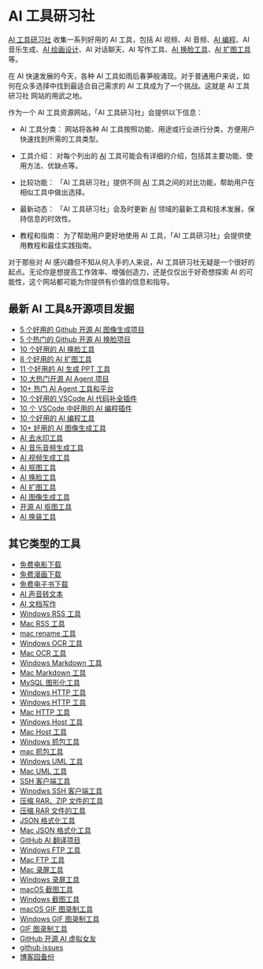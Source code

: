 # AI 工具研习社

[AI 工具研习社](https://promptchoose.com/ai-tools/) 收集一系列好用的 AI 工具，包括 AI 视频、AI 音频、[AI 编程](https://promptchoose.com/ai-tools/ai-programming-tools/)、AI 音乐生成、[AI 绘画设计](https://promptchoose.com/ai-tools/top-ai-image-generation-tool/)、AI 对话聊天、AI 写作工具、[AI 换脸工具](https://promptchoose.com/ai-tools/ai-face-swapping-tool/)、[AI 扩图工具](https://promptchoose.com/ai-tools/ai-image-extension-tools/)等。

在 AI 快速发展的今天，各种 AI 工具如雨后春笋般涌现。对于普通用户来说，如何在众多选择中找到最适合自己需求的 AI 工具成为了一个挑战。这就是 AI 工具研习社 网站的用武之地。

作为一个 AI 工具资源网站，「AI 工具研习社」会提供以下信息：

- AI 工具分类： 网站将各种 AI 工具按照功能、用途或行业进行分类，方便用户快速找到所需的工具类型。

- 工具介绍： 对每个列出的 [AI](https://promptchoose.com/) 工具可能会有详细的介绍，包括其主要功能、使用方法、优缺点等。

- 比较功能： 「AI 工具研习社」提供不同 [AI](https://jsnoteclub.com/) 工具之间的对比功能，帮助用户在相似工具中做出选择。

- 最新动态： 「AI 工具研习社」会及时更新 [AI](https://zguyun.com/) 领域的最新工具和技术发展，保持信息的时效性。

- 教程和指南： 为了帮助用户更好地使用 AI 工具，「AI 工具研习社」会提供使用教程和最佳实践指南。

对于那些对 AI 感兴趣但不知从何入手的人来说，AI 工具研习社无疑是一个很好的起点。无论你是想提高工作效率、增强创造力，还是仅仅出于好奇想探索 AI 的可能性，这个网站都可能为你提供有价值的信息和指导。

## 最新 AI 工具&开源项目发掘

- [5 个好用的 Github 开源 AI 图像生成项目](https://promptchoose.com/ai-tools/github-open-source-ai-image-generation-project-tool/)
- [5 个热门的 Github 开源 AI 换脸项目](https://promptchoose.com/ai-tools/github-open-source-face-swap-project-tool/)
- [10 个好用的 AI 换脸工具](https://promptchoose.com/ai-tools/ai-face-swapping-tool/)
- [8 个好用的 AI 扩图工具](https://promptchoose.com/ai-tools/ai-image-extension-tools/)
- [11 个好用的 AI 生成 PPT 工具](https://promptchoose.com/ai-tools/ai-generating-ppt-tool/)
- [10 大热门开源 AI Agent 项目](https://promptchoose.com/ai-tools/github-open-source-ai-agent-project-overview/)
- [10+ 热门 AI Agent 工具和平台](https://promptchoose.com/ai-tools/ai-agent-tools-and-platforms/)
- [10 个好用的 VSCode AI 代码补全插件](https://promptchoose.com/ai-tools/vscode-ai-coding-assistant-with-autocomplete/)
- [10 个 VSCode 中好用的 AI 编程插件](https://promptchoose.com/ai-tools/vscode-ai-programming-plugin/)
- [10 个好用的 AI 编程工具](https://promptchoose.com/ai-tools/ai-programming-tools/)
- [10+ 好用的 AI 图像生成工具](https://promptchoose.com/ai-tools/top-ai-image-generation-tool/)
- [AI 去水印工具](https://jsnoteclub.com/blog/ai-watermark-removal-tools/)
- [AI 音乐音频生成工具](https://jsnoteclub.com/blog/ai-music-audio-generation-tools/)
- [AI 视频生成工具](https://jsnoteclub.com/blog/best-ai-video-generation-tools/)
- [AI 抠图工具](https://jsnoteclub.com/blog/ai-remove-image-background-tools/)
- [AI 换脸工具](https://jsnoteclub.com/blog/ai-face-swap-tool/)
- [AI 扩图工具](https://jsnoteclub.com/blog/ai-image-expansion-tools/)
- [AI 图像生成工具](https://jsnoteclub.com/blog/ai-image-generation-tools-and-website/)
- [开源 AI 抠图工具](https://promptchoose.com/ai-tools/github-ai-background-remover/)
- [AI 换装工具](https://promptchoose.com/ai-tools/ai-clothes-changer-tools/)

## 其它类型的工具


- [免费电影下载](https://promptchoose.com/ai-tools/free-download-movies-site/)
- [免费漫画下载](https://promptchoose.com/ai-tools/free-comic-download-site/)
- [免费电子书下载](https://promptchoose.com/ai-tools/free-books-download/)
- [AI 声音转文本](https://promptchoose.com/ai-tools/speech-to-text-tools/)
- [AI 文档写作](https://promptchoose.com/ai-tools/ai-docs-writing/)
- [Windows RSS 工具](https://promptchoose.com/ai-tools/windows-rss-tools/)
- [Mac RSS 工具](https://promptchoose.com/ai-tools/mac-rss-tools/)
- [mac rename 工具](https://promptchoose.com/ai-tools/mac-rename-tools/)
- [Windows OCR 工具](https://promptchoose.com/ai-tools/windows-ocr-tools/)
- [Mac OCR 工具](https://promptchoose.com/ai-tools/mac-ocr-tools/)
- [Windows Markdown 工具](https://promptchoose.com/ai-tools/windows-markdown-tools/)
- [Mac Markdown 工具](https://promptchoose.com/ai-tools/mac-markdown-tools/)
- [MySQL 图形化工具](https://promptchoose.com/ai-tools/mysql-graphical-tools/)
- [Windows HTTP 工具](https://promptchoose.com/ai-tools/windows-http-tools/)
- [Windows HTTP 工具](https://promptchoose.com/ai-tools/windows-http-tools/)
- [Mac HTTP 工具](https://promptchoose.com/ai-tools/mac-http-tools/)
- [Windows Host 工具](https://promptchoose.com/ai-tools/windows-host-tools/)
- [Mac Host 工具](https://promptchoose.com/ai-tools/mac-host-tools/)
- [Windows 抓包工具](https://promptchoose.com/ai-tools/windows-curl-tools/)
- [mac 抓包工具](https://promptchoose.com/ai-tools/mac-curl-tools/)
- [Windows UML 工具](https://promptchoose.com/ai-tools/windows-uml-tools/)
- [Mac UML 工具](https://promptchoose.com/ai-tools/mac-uml-tools/)
- [SSH 客户端工具](https://promptchoose.com/ai-tools/mac-ssh-client-tools/)
- [Winodws SSH 客户端工具](https://promptchoose.com/ai-tools/winodws-ssh-client-tools/)
- [压缩 RAR、ZIP 文件的工具](https://promptchoose.com/ai-tools/windows-zip-rar-uncompress-tools/)
- [压缩 RAR 文件的工具](https://promptchoose.com/ai-tools/mac-rar-uncompress-tools/)
- [JSON 格式化工具](https://promptchoose.com/ai-tools/winodws-json-format-tools/)
- [Mac JSON 格式化工具](https://promptchoose.com/ai-tools/mac-json-format-tools/)
- [GitHub AI 翻译项目](https://promptchoose.com/ai-tools/github-ai-translation-project/)
- [Windows FTP 工具](https://promptchoose.com/ai-tools/windows-ftp-tools/)
- [Mac FTP 工具](https://promptchoose.com/ai-tools/mac-ftp-tools/)
- [Mac 录屏工具](https://promptchoose.com/ai-tools/mac-screen-recording-tools/)
- [Windows 录屏工具](https://promptchoose.com/ai-tools/windows-screen-recording-tools/)
- [macOS 截图工具](https://promptchoose.com/ai-tools/macos-capture-tools/)
- [Windows 截图工具](https://promptchoose.com/ai-tools/windows-capture-tools/)
- [macOS GIF 图录制工具](https://promptchoose.com/ai-tools/macos-gif-tools/)
- [Windows GIF 图录制工具](https://promptchoose.com/ai-tools/windows-gif-tools/)
- [GIF 图录制工具](https://promptchoose.com/ai-tools/gif-record-tools/)
- [GitHub 开源 AI 虚拟女友](https://promptchoose.com/ai-tools/github-ai-girlfriend/)
- [github issues](https://github.com/lxsqcmg/ai-tools/issues/1)
- [博客园备份](https://www.cnblogs.com/jsnoteclub/p/18487300)
